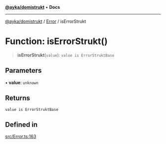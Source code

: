 [**@ayka/domistrukt**](../../../README.md) • **Docs**

***

[@ayka/domistrukt](../../../globals.md) / [Error](../README.md) / isErrorStrukt

# Function: isErrorStrukt()

> **isErrorStrukt**(`value`): `value is ErrorStruktBase`

## Parameters

• **value**: `unknown`

## Returns

`value is ErrorStruktBase`

## Defined in

[src/Error.ts:163](https://github.com/AndreyMork/domistrukt/blob/afa9cf17027abfba6baa33ec45e8c09e6e425aa7/src/Error.ts#L163)
